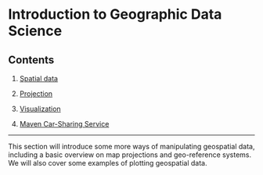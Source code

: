 # Introduction to Geographic Data Science

## Contents

1.  [Spatial data](SpatialData.ipynb) 

2.  [Projection](Projection.ipynb)

3.  [Visualization](Visualization.ipynb)
    
4.  [Maven Car-Sharing Service](Maven.ipynb)

---

This section will introduce some more ways of manipulating geospatial data, including a basic overview on map projections and geo-reference systems. We will also cover some examples of plotting geospatial data.